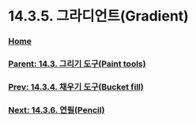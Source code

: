# 14.3.5. 그라디언트(Gradient)

### [Home](./00-home.md)
### [Parent: 14.3. 그리기 도구(Paint tools)](./14-03-00-paint-tools.md)
### [Prev: 14.3.4. 채우기 도구(Bucket fill)](./14-03-04-bucket-fill.md)
### [Next: 14.3.6. 연필(Pencil)](./14-03-06-pencil.md)
